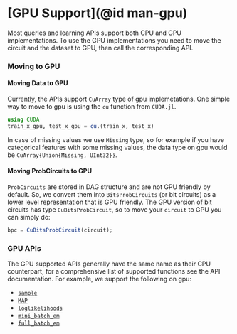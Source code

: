 # [GPU Support](@id man-gpu)

Most queries and learning APIs support both CPU and GPU implementations. To use the GPU implementations you need to move the
circuit and the dataset to GPU, then call the corresponding API.

### Moving to GPU

#### Moving Data to GPU

Currently, the APIs support `CuArray` type of gpu implemetations. One simple way to move to gpu is using the `cu` function from `CUDA.jl`.

```julia
using CUDA
train_x_gpu, test_x_gpu = cu.(train_x, test_x)
```

In case of missing values we use `Missing` type, so for example if you have categorical features with some missing values, the data type on gpu would be `CuArray{Union{Missing, UInt32}}`.

#### Moving ProbCircuits to GPU

`ProbCircuits` are stored in DAG structure and are not GPU friendly by default. So, we convert them into `BitsProbCircuits` (or bit circuits) as a lower level representation that is GPU friendly. The GPU version of bit circuits has type `CuBitsProbCircuit`, so to move your `circuit` to GPU you can simply do:

```julia
bpc = CuBitsProbCircuit(circuit);
```

### GPU APIs

The GPU supported APIs generally have the same name as their CPU counterpart, for a comprehensive list of supported functions see the API documentation. For example, we support the following on gpu:

- [`sample`](@ref)
- [`MAP`](@ref)
- [`loglikelihoods`](@ref)
- [`mini_batch_em`](@ref)
- [`full_batch_em`](@ref)